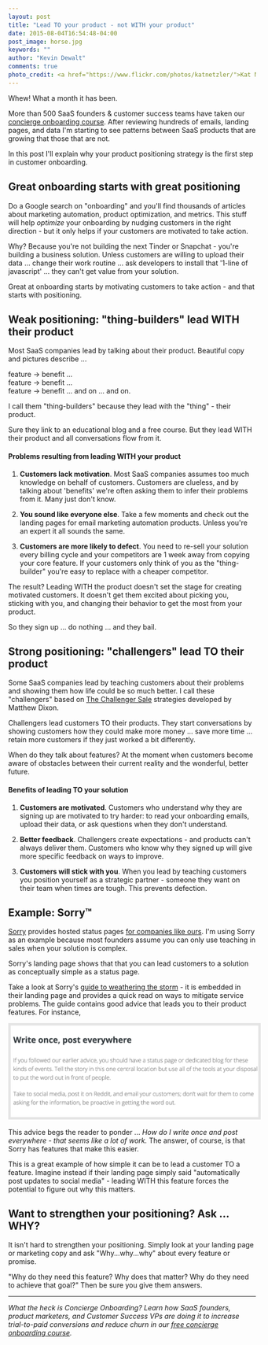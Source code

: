 ```yaml
---
layout: post
title: "Lead TO your product - not WITH your product"
date: 2015-08-04T16:54:48-04:00
post_image: horse.jpg
keywords: ""
author: "Kevin Dewalt"
comments: true
photo_credit: <a href="https://www.flickr.com/photos/katnetzler/">Kat Netzler</a>
---
```

Whew! What a month it has been.

More than 500 SaaS founders & customer success teams have taken our [concierge onboarding course](http://try.allaboard.io/concierge.html). After reviewing hundreds of emails, landing pages, and data I'm starting to see patterns between SaaS products that are growing that those that are not.

In this post I'll explain why your product positioning strategy is the first step in customer onboarding.

## Great onboarding starts with great positioning

Do a Google search on "onboarding" and you'll find thousands of articles about marketing automation, product optimization, and metrics. This stuff will help *optimize* your onboarding by nudging customers in the right direction - but it only helps if your customers are motivated to take action.

Why? Because you're not building the next Tinder or Snapchat - you're building a business solution. Unless customers are willing to upload their data ... change their work routine ... ask developers to install that '1-line of javascript' ... they can't get value from your solution.

Great at onboarding starts by motivating customers to take action - and that starts with positioning.

## Weak positioning: "thing-builders" lead WITH their product

Most SaaS companies lead by talking about their product. Beautiful copy and pictures describe ...

feature -> benefit ... <br>
feature -> benefit ... <br>
feature -> benefit ... and on ... and on.

I call them "thing-builders" because they lead with the "thing" - their product.

Sure they link to an educational blog and a free course. But they lead WITH their product and all conversations flow from it.

#### Problems resulting from leading WITH your product

1. **Customers lack motivation**. Most SaaS companies assumes too much knowledge on behalf of customers. Customers are clueless, and by talking about 'benefits' we're often asking them to infer their problems from it. Many just don't know.

1. **You sound like everyone else**. Take a few moments and check out the landing pages for email marketing automation products. Unless you're an expert it all sounds the same.

1. **Customers are more likely to defect**. You need to re-sell your solution every billing cycle and your competitors are 1 week away from copying your core feature. If your customers only think of you as the "thing-builder" you're easy to replace with a cheaper competitor.

The result? Leading WITH the product doesn't set the stage for creating motivated customers. It doesn't get them excited about picking you, sticking with you, and changing their behavior to get the most from your product.

So they sign up ... do nothing ... and they bail.

## Strong positioning: "challengers" lead TO their product

Some SaaS companies lead by teaching customers about their problems and showing them how life could be so much better. I call these "challengers" based on [The Challenger Sale](http://www.amazon.com/The-Challenger-Sale-Customer-Conversation/dp/1591844355) strategies developed by Matthew Dixon.

Challengers lead customers TO their products. They start conversations by showing customers how they could make more money ... save more time ... retain more customers if they just worked a bit differently.

When do they talk about features? At the moment when customers become aware of obstacles between their current reality and the wonderful, better future.

#### Benefits of leading TO your solution

1. **Customers are motivated**. Customers who understand why they are signing up are motivated to try harder: to read your onboarding emails, upload their data, or ask questions when they don't understand.

2. **Better feedback**. Challengers create expectations - and products can't always deliver them. Customers who know why they signed up will give more specific feedback on ways to improve.

2. **Customers will stick with you**. When you lead by teaching customers you position yourself as a strategic partner - someone they want on their team when times are tough. This prevents defection.

## Example: Sorry&trade;

[Sorry](http://www.sorryapp.com/) provides hosted status pages [for companies like ours](http://status.allaboard.io). I'm using Sorry as an example because most founders assume you can only use teaching in sales when your solution is complex.

Sorry's landing page shows that that you can lead customers to a solution as conceptually simple as a status page.

Take a look at Sorry's [guide to weathering the storm](http://guides.sorryapp.com/weathering-the-storm/) - it is embedded in their landing page and provides a quick read on ways to mitigate service problems. The guide contains good advice that leads you to their product features. For instance,

<img src="/images/sorry_guide.png" alt="Write once, everywhere" style="border: 5px solid #E5E5E5">

This advice begs the reader to ponder ... *How do I write once and post everywhere - that seems like a lot of work.* The answer, of course, is that Sorry has features that make this easier.

This is a great example of how simple it can be to lead a customer TO a feature. Imagine instead if their landing page simply said "automatically post updates to social media" - leading WITH this feature forces the potential to figure out why this matters.


## Want to strengthen your positioning? Ask ... WHY?

It isn't hard to strengthen your positioning. Simply look at your landing page or marketing copy and ask "Why...why...why" about every feature or promise.

"Why do they need this feature? Why does that matter? Why do they need to achieve that goal?" Then be sure you give them answers.

---

*What the heck is Concierge Onboarding? Learn how SaaS founders, product marketers, and Customer Success VPs are doing it to increase trial-to-paid conversions and reduce churn in our <a href="http://try.allaboard.io/concierge.html">free concierge onboarding course</a>.*
